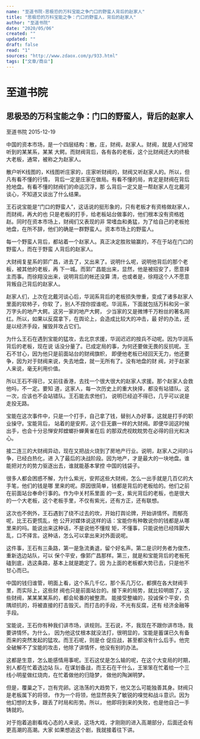 ```yaml
---
name: "至道书院-思极恐的万科宝能之争门口的野蛮人背后的赵家人"
title: "思极恐的万科宝能之争：门口的野蛮人，背后的赵家人"
author: "至道书院"
date: "2020/05/06"
created: ""
updated: ""
draft: false
read: "1"
sources: "http://www.zdaox.com/p/933.html"
tags: ["文章/商业"]
---
```



# 至道书院 

## 思极恐的万科宝能之争：门口的野蛮人，背后的赵家人

至道书院 2015-12-19

中国的资本市场，是一个四层结构：散，庄，财阀，赵家人。财阀，就是人们经常听到的某某系，某某
大鳄。而财阀背后，各有各的老板，这个比财阀还大的终极大老板，通常，被称之为赵家人。

散户听K线图的，K线图听庄家的，庄家听财阀的，财阀又听赵家人的。所以，但凡有看不懂的行情，
背后一定是庄家在做局。有看不懂的局，肯定是财阀在背后抢地盘。有看不懂的财阀们的命运沉浮，那
么背后一定又是一帮赵家人在北戴河谈心，不知道又谈出了什么结果。

王石说宝能是“门口的野蛮人”，这话说的挺形象的，只有老板才有资格做赵家人，而财阀，再大的也
只是老板的打手，给老板站台做事的，他们根本没有资格姓赵。同时在资本市场上，财阀们又表现的非
常嗜血和勇猛，为了给自己的老板抢地盘，在所不辞，他们的确是一群野蛮人。资本市场上的野蛮人。

每一个野蛮人背后，都站着一个赵家人。真正决定胜败输赢的，不在于站在门口的野蛮人，而在于野蛮
人背后的赵家人。

大财阀复星系的郭广昌，进去了，又出来了。说明什么呢，说明他背后的那个老板，被其他的老板，再
下一城。而郭广昌能出来，显然，他是被招安了，愿意择主而事。而徐翔没出来，说明背后的帐还没算
清，也或者是，徐翔这个人不愿意背叛自己背后的赵家人。

赵家人们，上次在北戴河谈心后，华润系背后的老板损失惨重，变成了诸多赵家人里面的软柿子，你软
了，别人不捏你捏谁呢。华润系，下面就包括万科和另一家万字头的地产大鳄。这另一家的地产大鳄，
少当家的又是微博千万粉丝的著名网红。所以，如果以反腐拿下，在舆论上，会造成比较大的冲击，最
好的办法，还是以经济手段，摧毁并攻占它们。

为什么王石在遇到宝能的猛攻，去北京求援，华润迟迟的按兵不动呢。因为华润系背后的老板，现在说
话没分量了。已成定局的事，为何还要做无畏的反抗呢。王石不甘心，因为他只是前面站台的财阀旗帜，
即便他老板已经回天无力，他还要争，因为对于财阀来说，失去地盘，就一无所有了。没有地盘的财
阀，对于赵家人来说，毫无利用价值。

所以王石不得已，又前往香港，去找一个很大很大的赵家人求援。那个赵家人会救他吗，不一定。要知
道，这家人，每一次历史上的重大抉择，都没有站错队。这一次，应该也不会站错队。王石能去求他们，
说明已经迫不得已，几乎可以说是走投无路。

宝能在这次事件中，只是一个打手，自己拿了钱，替别人办好事，这就是打手的职业操守。宝能背后，
站着的是安邦，这个巨无霸一样的大财阀。即便华润这时候出手，也会十分忌惮安邦螳螂扑蝉黄雀在后
的那双虎视眈眈势在必得的目光和决心。

接二连三的大财阀异动，现在又把战火烧到了房地产行业。说明，赵家人之间的斗争，已经白热化，进
入了最后的决战阶段。因为地产，才是最大的一块地盘。谁能把对方的势力驱逐出去，谁就能基本掌控
中国的钱袋子。

很多人都会困惑不解，为什么紫光，安邦这些大财阀，怎么一出手就是几百亿的大手笔，他们的钱是哪
里来的呢。原因很简单，钱都是背后的老板给的。他们之前在前面站台奉命行事的。作为中关村系里面
的一支，紫光背后的老板，也是很大的一个大老板，这个老板手里，不仅有紫光，还有方正，还有联想。

这次也不例外，王石遇到了绕不过去的坎，开始打舆论牌，开始讲情怀。而郁亮呢，比王石更慌乱，他
公开对媒体说这样的话：宝能你有种敢说你的钱都是从哪里来的吗。能说出来这种话，不是说他不懂规
矩，不懂事，只能说他已经阵脚大乱，口不择言。这种话，怎么可以拿出来对外面说呢。

这件事，王石有三条路，第一是急流勇退，留个好名声。第二是识时务者为俊杰，重新选边站队，可以
保个平安，像郭广昌那样。第三，就是和宝能背后的老板死磕到底，选这条路，基本上就是跪定了。因
为上面的老板都大势已去，只是他不甘心而已。

中国的钱归谁管，明面上看，这个系几千亿，那个系几万亿，都撰在各大财阀手里，而实际上，这些财
阀也只是前面站台的。接下来的局势，就比较明朗了，这些财阀，某某某某系的，都会轮番的被整肃。
能接受整编的，投诚保个平安，负隅顽抗的，将被直接的打击毁灭。而打击的手段，不光有反腐，还有
经济金融等手段。

宝能说，王石你有种我们讲市场，讲规则。王石说，不，我现在不跟你讲市场，我要讲情怀。为什么，
因为他这仗根本就没法打，很明显的，宝能是蓄谋已久有备而来的突然发起的猛攻。而王石呢，则是仓
促应战，甚至都没有什么后手。他完全破解不了宝能的攻击，他除了讲情怀，他没有别的办法。

这都是生意，怎么能感情用事呢。王石这仗是怎么输的呢，在这个大变局的时期，别人都在忙着选边站
队，在谋划备战，而王石在干什么，王笨笨在忙着给一个三线小明星做红烧肉，在忙着做他的归隐梦，
做他的陶渊明梦。

但是，覆巢之下，岂有完卵。这浩荡的大趋势下，他又怎么可能独善其身。财阀只是老板属下的将领，
作为一个将领，他显然丧失了敏锐的嗅觉和战斗意识。因为他幻想的太多，跟丢了时局和形势。所以，
他即将到来的失败，也是他自己一手铸就的。

对于抱着追剧看戏心态的人来说，这场大戏，才刚刚的进入高潮部分，后面还会有更高潮的高潮。大家
如果想追这个剧，我就接着往下讲。
